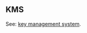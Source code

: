 ## KMS

<p class="c8"><span>See: </span><span class="c2"><a class="c3" href="#h.q0w3jq78va39">key management system</a></span><span class="c0">.</span></p>

